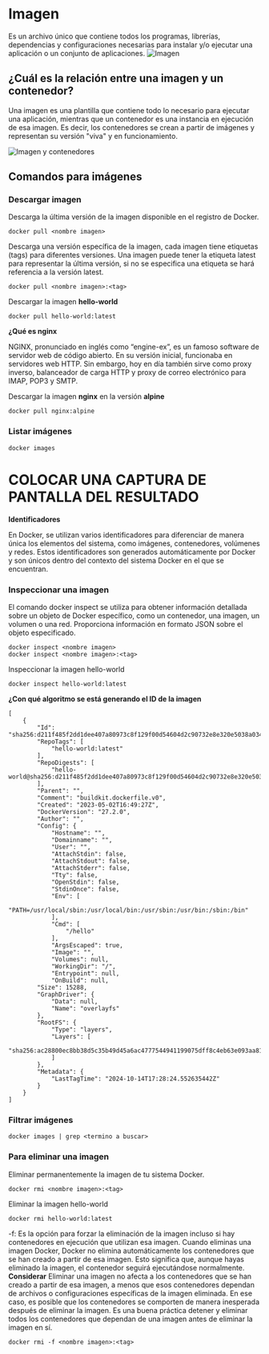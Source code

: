 # Imagen
Es un archivo único que contiene todos los programas, librerías, dependencias y configuraciones necesarias para instalar y/o ejecutar una aplicación o un conjunto de aplicaciones.
![Imagen](img/imagen.PNG)


## ¿Cuál es la relación entre una imagen y un contenedor? 

Una imagen es una plantilla que contiene todo lo necesario para ejecutar una aplicación, mientras que un contenedor es una instancia en ejecución de esa imagen. Es decir, los contenedores se crean a partir de imágenes y representan su versión "viva" y en funcionamiento.

![Imagen y contenedores](img/imagenContenedores.JPG)
## Comandos para imágenes

### Descargar imagen
Descarga la última versión de la imagen disponible en el registro de Docker.

```
docker pull <nombre imagen> 
```

Descarga una versión específica de la imagen, cada imagen tiene etiquetas (tags) para diferentes versiones.
Una imagen puede tener la etiqueta latest para representar la última versión, si no se especifica una etiqueta se hará referencia a la versión latest.

```
docker pull <nombre imagen>:<tag>
```

Descargar la imagen **hello-world**

```
docker pull hello-world:latest
```

**¿Qué es nginx**

NGINX, pronunciado en inglés como “engine-ex”, es un famoso software de servidor web de código abierto. En su versión inicial, funcionaba en servidores web HTTP. Sin embargo, hoy en día también sirve como proxy inverso, balanceador de carga HTTP y proxy de correo electrónico para IMAP, POP3 y SMTP.

Descargar la imagen  **nginx** en la versión **alpine**

```
docker pull nginx:alpine
```

### Listar imágenes

```
docker images
```

# COLOCAR UNA CAPTURA DE PANTALLA DEL RESULTADO 

**Identificadores**

En Docker, se utilizan varios identificadores para diferenciar de manera única los elementos del sistema, como imágenes, contenedores, volúmenes y redes. Estos identificadores son generados automáticamente por Docker y son únicos dentro del contexto del sistema Docker en el que se encuentran. 

### Inspeccionar una imagen
El comando docker inspect se utiliza para obtener información detallada sobre un objeto de Docker específico, como un contenedor, una imagen, un volumen o una red.  Proporciona información en formato JSON sobre el objeto especificado.

```
docker inspect <nombre imagen>
docker inspect <nombre imagen>:<tag>
```

Inspeccionar la imagen hello-world 

```
docker inspect hello-world:latest
```

**¿Con qué algoritmo se está generando el ID de la imagen**

```
[
    {
        "Id": "sha256:d211f485f2dd1dee407a80973c8f129f00d54604d2c90732e8e320e5038a0348",
        "RepoTags": [
            "hello-world:latest"
        ],
        "RepoDigests": [
            "hello-world@sha256:d211f485f2dd1dee407a80973c8f129f00d54604d2c90732e8e320e5038a0348"
        ],
        "Parent": "",
        "Comment": "buildkit.dockerfile.v0",
        "Created": "2023-05-02T16:49:27Z",
        "DockerVersion": "27.2.0",
        "Author": "",
        "Config": {
            "Hostname": "",
            "Domainname": "",
            "User": "",
            "AttachStdin": false,
            "AttachStdout": false,
            "AttachStderr": false,
            "Tty": false,
            "OpenStdin": false,
            "StdinOnce": false,
            "Env": [
                "PATH=/usr/local/sbin:/usr/local/bin:/usr/sbin:/usr/bin:/sbin:/bin"
            ],
            "Cmd": [
                "/hello"
            ],
            "ArgsEscaped": true,
            "Image": "",
            "Volumes": null,
            "WorkingDir": "/",
            "Entrypoint": null,
            "OnBuild": null,
        "Size": 15288,
        "GraphDriver": {
            "Data": null,
            "Name": "overlayfs"
        },
        "RootFS": {
            "Type": "layers",
            "Layers": [
                "sha256:ac28800ec8bb38d5c35b49d45a6ac4777544941199075dff8c4eb63e093aa81e"
            ]
        },
        "Metadata": {
            "LastTagTime": "2024-10-14T17:28:24.552635442Z"
        }
    }
]
```

### Filtrar imágenes

```
docker images | grep <termino a buscar>

```

### Para eliminar una imagen
Eliminar permanentemente la imagen de tu sistema Docker.

```
docker rmi <nombre imagen>:<tag>
```

Eliminar la imagen hello-world 

```
docker rmi hello-world:latest
```

-f: Es la opción para forzar la eliminación de la imagen incluso si hay contenedores en ejecución que utilizan esa imagen.
Cuando eliminas una imagen Docker, Docker no elimina automáticamente los contenedores que se han creado a partir de esa imagen. Esto significa que, aunque hayas eliminado la imagen, el contenedor seguirá ejecutándose normalmente.  
**Considerar**
Eliminar una imagen no afecta a los contenedores que se han creado a partir de esa imagen, a menos que esos contenedores dependan de archivos o configuraciones específicas de la imagen eliminada. En ese caso, es posible que los contenedores se comporten de manera inesperada después de eliminar la imagen.
Es una buena práctica detener y eliminar todos los contenedores que dependan de una imagen antes de eliminar la imagen en sí.

```
docker rmi -f <nombre imagen>:<tag>
```

